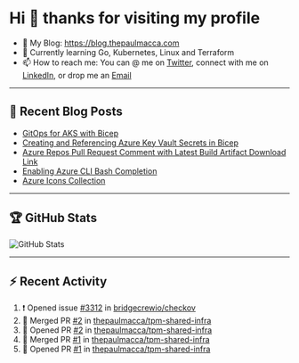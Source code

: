 # Hi 👋 thanks for visiting my profile

- 💬 My Blog: <https://blog.thepaulmacca.com>
- 🌱 Currently learning Go, Kubernetes, Linux and Terraform
- 📫 How to reach me: You can @ me on [Twitter](https://twitter.com/thepaulmacca), connect with me on [LinkedIn](https://www.linkedin.com/in/thepaulmacca/), or drop me an [Email](mailto:pm@thepaulmacca.com)

---

## :blue_book: Recent Blog Posts
<!-- BLOG-POST-LIST:START -->
- [GitOps for AKS with Bicep](https://blog.thepaulmacca.com/gitops-for-aks-with-bicep/)
- [Creating and Referencing Azure Key Vault Secrets in Bicep](https://blog.thepaulmacca.com/creating-and-referencing-azure-key-vault-secrets-in-bicep/)
- [Azure Repos Pull Request Comment with Latest Build Artifact Download Link](https://blog.thepaulmacca.com/azure-repos-pull-request-comment-with-latest-build-artifact-download-link/)
- [Enabling Azure CLI Bash Completion](https://blog.thepaulmacca.com/enabling-azure-cli-bash-completion/)
- [Azure Icons Collection](https://blog.thepaulmacca.com/azure-icons-collection/)
<!-- BLOG-POST-LIST:END -->

---

## :trophy: GitHub Stats

![GitHub Stats](https://github-readme-stats.vercel.app/api?username=thepaulmacca&count_private=true&show_icons=true&theme=dark)

---

## :zap: Recent Activity

<!--START_SECTION:activity-->
1. ❗️ Opened issue [#3312](https://github.com/bridgecrewio/checkov/issues/3312) in [bridgecrewio/checkov](https://github.com/bridgecrewio/checkov)
2. 🎉 Merged PR [#2](https://github.com/thepaulmacca/tpm-shared-infra/pull/2) in [thepaulmacca/tpm-shared-infra](https://github.com/thepaulmacca/tpm-shared-infra)
3. 💪 Opened PR [#2](https://github.com/thepaulmacca/tpm-shared-infra/pull/2) in [thepaulmacca/tpm-shared-infra](https://github.com/thepaulmacca/tpm-shared-infra)
4. 🎉 Merged PR [#1](https://github.com/thepaulmacca/tpm-shared-infra/pull/1) in [thepaulmacca/tpm-shared-infra](https://github.com/thepaulmacca/tpm-shared-infra)
5. 💪 Opened PR [#1](https://github.com/thepaulmacca/tpm-shared-infra/pull/1) in [thepaulmacca/tpm-shared-infra](https://github.com/thepaulmacca/tpm-shared-infra)
<!--END_SECTION:activity-->
